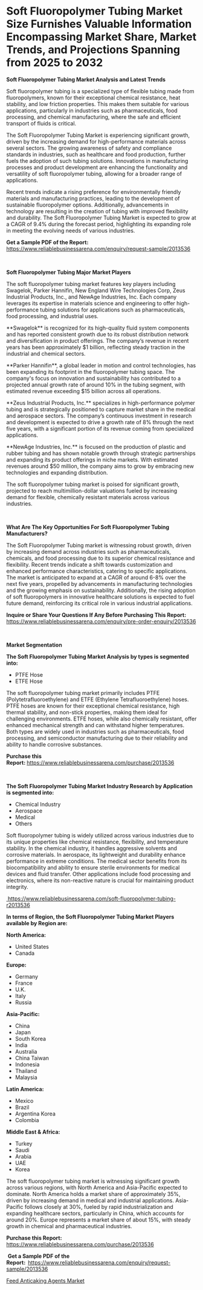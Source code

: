 <p><h1>Soft Fluoropolymer Tubing Market Size Furnishes Valuable Information Encompassing Market Share, Market Trends, and Projections Spanning from 2025 to 2032</h1></p><p><strong>Soft Fluoropolymer Tubing Market Analysis and Latest Trends</strong></p>
<p><p>Soft fluoropolymer tubing is a specialized type of flexible tubing made from fluoropolymers, known for their exceptional chemical resistance, heat stability, and low friction properties. This makes them suitable for various applications, particularly in industries such as pharmaceuticals, food processing, and chemical manufacturing, where the safe and efficient transport of fluids is critical.</p><p>The Soft Fluoropolymer Tubing Market is experiencing significant growth, driven by the increasing demand for high-performance materials across several sectors. The growing awareness of safety and compliance standards in industries, such as healthcare and food production, further fuels the adoption of such tubing solutions. Innovations in manufacturing processes and product development are enhancing the functionality and versatility of soft fluoropolymer tubing, allowing for a broader range of applications.</p><p>Recent trends indicate a rising preference for environmentally friendly materials and manufacturing practices, leading to the development of sustainable fluoropolymer options. Additionally, advancements in technology are resulting in the creation of tubing with improved flexibility and durability. The Soft Fluoropolymer Tubing Market is expected to grow at a CAGR of 9.4% during the forecast period, highlighting its expanding role in meeting the evolving needs of various industries.</p></p>
<p><strong>Get a Sample PDF of the Report:&nbsp;</strong> <a href="https://www.reliablebusinessarena.com/enquiry/request-sample/2013536?utm_campaign=2120&utm_medium=2&utm_source=Github&utm_content=ia&utm_term=05022025&utm_id=soft-fluoropolymer-tubing">https://www.reliablebusinessarena.com/enquiry/request-sample/2013536</a></p>
<p>&nbsp;</p>
<p><strong>Soft Fluoropolymer Tubing Major Market Players</strong></p>
<p><p>The soft fluoropolymer tubing market features key players including Swagelok, Parker Hannifin, New England Wire Technologies Corp, Zeus Industrial Products, Inc., and NewAge Industries, Inc. Each company leverages its expertise in materials science and engineering to offer high-performance tubing solutions for applications such as pharmaceuticals, food processing, and industrial uses.</p><p>**Swagelok** is recognized for its high-quality fluid system components and has reported consistent growth due to its robust distribution network and diversification in product offerings. The company’s revenue in recent years has been approximately $1 billion, reflecting steady traction in the industrial and chemical sectors.</p><p>**Parker Hannifin**, a global leader in motion and control technologies, has been expanding its footprint in the fluoropolymer tubing space. The company's focus on innovation and sustainability has contributed to a projected annual growth rate of around 10% in the tubing segment, with estimated revenue exceeding $15 billion across all operations.</p><p>**Zeus Industrial Products, Inc.** specializes in high-performance polymer tubing and is strategically positioned to capture market share in the medical and aerospace sectors. The company’s continuous investment in research and development is expected to drive a growth rate of 8% through the next five years, with a significant portion of its revenue coming from specialized applications.</p><p>**NewAge Industries, Inc.** is focused on the production of plastic and rubber tubing and has shown notable growth through strategic partnerships and expanding its product offerings in niche markets. With estimated revenues around $50 million, the company aims to grow by embracing new technologies and expanding distribution.</p><p>The soft fluoropolymer tubing market is poised for significant growth, projected to reach multimillion-dollar valuations fueled by increasing demand for flexible, chemically resistant materials across various industries.</p></p>
<p>&nbsp;</p>
<p><strong>What Are The Key Opportunities For Soft Fluoropolymer Tubing Manufacturers?</strong></p>
<p><p>The Soft Fluoropolymer Tubing market is witnessing robust growth, driven by increasing demand across industries such as pharmaceuticals, chemicals, and food processing due to its superior chemical resistance and flexibility. Recent trends indicate a shift towards customization and enhanced performance characteristics, catering to specific applications. The market is anticipated to expand at a CAGR of around 6-8% over the next five years, propelled by advancements in manufacturing technologies and the growing emphasis on sustainability. Additionally, the rising adoption of soft fluoropolymers in innovative healthcare solutions is expected to fuel future demand, reinforcing its critical role in various industrial applications.</p></p>
<p><strong>Inquire or Share Your Questions If Any Before Purchasing This Report:</strong> <a href="https://www.reliablebusinessarena.com/enquiry/pre-order-enquiry/2013536?utm_campaign=2120&utm_medium=2&utm_source=Github&utm_content=ia&utm_term=05022025&utm_id=soft-fluoropolymer-tubing">https://www.reliablebusinessarena.com/enquiry/pre-order-enquiry/2013536</a></p>
<p>&nbsp;</p>
<p><strong>Market Segmentation</strong></p>
<p><strong>The Soft Fluoropolymer Tubing Market Analysis by types is segmented into:</strong></p>
<p><ul><li>PTFE Hose</li><li>ETFE Hose</li></ul></p>
<p><p>The soft fluoropolymer tubing market primarily includes PTFE (Polytetrafluoroethylene) and ETFE (Ethylene Tetrafluoroethylene) hoses. PTFE hoses are known for their exceptional chemical resistance, high thermal stability, and non-stick properties, making them ideal for challenging environments. ETFE hoses, while also chemically resistant, offer enhanced mechanical strength and can withstand higher temperatures. Both types are widely used in industries such as pharmaceuticals, food processing, and semiconductor manufacturing due to their reliability and ability to handle corrosive substances.</p></p>
<p><strong>Purchase this Report:&nbsp;</strong><a href="https://www.reliablebusinessarena.com/purchase/2013536?utm_campaign=2120&utm_medium=2&utm_source=Github&utm_content=ia&utm_term=05022025&utm_id=soft-fluoropolymer-tubing">https://www.reliablebusinessarena.com/purchase/2013536</a></p>
<p>&nbsp;</p>
<p><strong>The Soft Fluoropolymer Tubing Market Industry Research by Application is segmented into:</strong></p>
<p><ul><li>Chemical Industry</li><li>Aerospace</li><li>Medical</li><li>Others</li></ul></p>
<p><p>Soft fluoropolymer tubing is widely utilized across various industries due to its unique properties like chemical resistance, flexibility, and temperature stability. In the chemical industry, it handles aggressive solvents and corrosive materials. In aerospace, its lightweight and durability enhance performance in extreme conditions. The medical sector benefits from its biocompatibility and ability to ensure sterile environments for medical devices and fluid transfer. Other applications include food processing and electronics, where its non-reactive nature is crucial for maintaining product integrity.</p></p>
<p><a href="https://www.reliablebusinessarena.com/soft-fluoropolymer-tubing-r2013536?utm_campaign=2120&utm_medium=2&utm_source=Github&utm_content=ia&utm_term=05022025&utm_id=soft-fluoropolymer-tubing">&nbsp;https://www.reliablebusinessarena.com/soft-fluoropolymer-tubing-r2013536</a></p>
<p><strong>In terms of Region, the Soft Fluoropolymer Tubing Market Players available by Region are:</strong></p>
<p>
    <p> <strong> North America: </strong>
        <ul>
            <li>United States</li>
            <li>Canada</li>
        </ul>
        </p> 
    <p> <strong> Europe: </strong>
        <ul>
            <li>Germany</li>
            <li>France</li>
            <li>U.K.</li>
            <li>Italy</li>
            <li>Russia</li>
        </ul>
        </p> 
    <p> <strong> Asia-Pacific: </strong>
        <ul>
            <li>China</li>
            <li>Japan</li>
            <li>South Korea</li>
            <li>India</li>
            <li>Australia</li>
            <li>China Taiwan</li>
            <li>Indonesia</li>
            <li>Thailand</li>
            <li>Malaysia</li>
        </ul>
        </p> 
    <p> <strong> Latin America: </strong>
        <ul>
            <li>Mexico</li>
            <li>Brazil</li>
            <li>Argentina Korea</li>
            <li>Colombia</li>
        </ul>
        </p> 
    <p> <strong> Middle East & Africa: </strong>
        <ul>
            <li>Turkey</li>
            <li>Saudi</li>
            <li>Arabia</li>
            <li>UAE</li>
            <li>Korea</li>
        </ul>
    </p>
    </p>
<p><p>The soft fluoropolymer tubing market is witnessing significant growth across various regions, with North America and Asia-Pacific expected to dominate. North America holds a market share of approximately 35%, driven by increasing demand in medical and industrial applications. Asia-Pacific follows closely at 30%, fueled by rapid industrialization and expanding healthcare sectors, particularly in China, which accounts for around 20%. Europe represents a market share of about 15%, with steady growth in chemical and pharmaceutical industries.</p></p>
<p><strong>Purchase this Report: </strong><a href="https://www.reliablebusinessarena.com/purchase/2013536?utm_campaign=2120&utm_medium=2&utm_source=Github&utm_content=ia&utm_term=05022025&utm_id=soft-fluoropolymer-tubing">https://www.reliablebusinessarena.com/purchase/2013536</a></p>
<p>&nbsp;<strong>Get a Sample PDF of the Report:&nbsp;&nbsp;</strong><a href="https://www.reliablebusinessarena.com/enquiry/request-sample/2013536?utm_campaign=2120&utm_medium=2&utm_source=Github&utm_content=ia&utm_term=05022025&utm_id=soft-fluoropolymer-tubing">https://www.reliablebusinessarena.com/enquiry/request-sample/2013536</a></p>
<p><strong></strong></p>
<p><p><a href="https://github.com/FlorianWolf90/Market-Research-Report-List-1/blob/main/feed-anticaking-agents-market.md?utm_campaign=2120&utm_medium=2&utm_source=Github&utm_content=ia&utm_term=05022025&utm_id=soft-fluoropolymer-tubing">Feed Anticaking Agents Market</a></p></p>